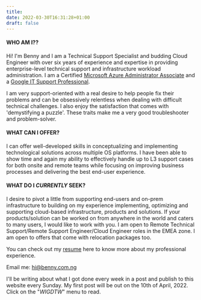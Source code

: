 ```yaml
---
title: 
date: 2022-03-30T16:31:28+01:00
draft: false
---
```


#### WHO AM I??

Hi! I'm Benny and I am a Technical Support Specialist and budding Cloud Engineer with over six years of experience and expertise in providing enterprise-level technical support and infrastructure workload administration. I am a Certified [Microsoft Azure Administrator Associate](https://www.credly.com/badges/44eec575-c7ff-4539-ad20-d92e0b6bc2e1/public_url) and a [Google IT Support Professional](https://www.credly.com/badges/e68bf306-2c7d-4877-b211-25204332e6d6/public_url).

I am very support-oriented with a real desire to help people fix their problems and can be obsessively relentless when dealing with difficult technical challenges. I also enjoy the satisfaction that comes with 'demystifying a puzzle'. These traits make me a very good troubleshooter and problem-solver.

#### WHAT CAN I OFFER?

I can offer well-developed skills in conceptualizing and implementing technological solutions across multiple OS platforms. I have been able to show time and again my ability to effectively handle up to L3 support cases for both onsite and remote teams while focusing on improving business processes and delivering the best end-user experience. 

#### WHAT DO I *CURRENTLY* SEEK?

I desire to pivot a little from supporting end-users and on-prem infrastructure to building on my experience implementing, optimizing and supporting cloud-based infrastructure, products and solutions. If your products/solution can be worked on from anywhere in the world and caters to many users, I would like to work with you. I am open to Remote Technical Support/Remote Support Engineer/Cloud Engineer roles in the EMEA zone. I am open to offers that come with relocation packages too.


You can check out my [resume](https://resume.benny.com.ng) here to know more about my professional experience.

Email me: hi@benny.com.ng

I'll be writing about what I got done every week in a post and publish to this website every Sunday. My first post will be out on the 10th of April, 2022. Click on the "*WIGDTW*" menu to read.
